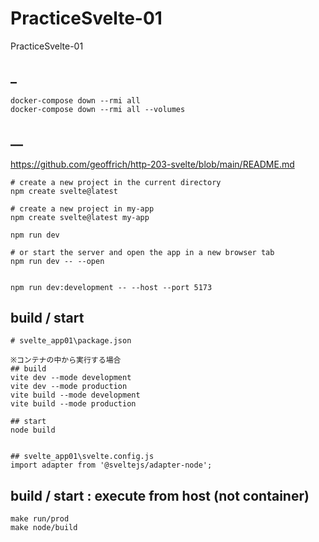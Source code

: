 # PracticeSvelte-01
PracticeSvelte-01

## _
```
docker-compose down --rmi all
docker-compose down --rmi all --volumes
```

## __
https://github.com/geoffrich/http-203-svelte/blob/main/README.md
```
# create a new project in the current directory
npm create svelte@latest

# create a new project in my-app
npm create svelte@latest my-app

npm run dev

# or start the server and open the app in a new browser tab
npm run dev -- --open


npm run dev:development -- --host --port 5173
```


## build / start
```
# svelte_app01\package.json

※コンテナの中から実行する場合
## build
vite dev --mode development
vite dev --mode production
vite build --mode development
vite build --mode production

## start
node build


## svelte_app01\svelte.config.js
import adapter from '@sveltejs/adapter-node';
```

## build / start : execute from host (not container)
```
make run/prod
make node/build
```